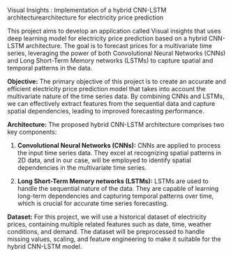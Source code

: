 Visual Insights :
Implementation of a hybrid CNN-LSTM architecturearchitecture for electricity price prediction

This project aims to develop  an application called Visual insights that uses deep learning model for electricity price prediction based on a hybrid CNN-LSTM architecture. The goal is to forecast prices for a multivariate time series, leveraging the power of both Convolutional Neural Networks (CNNs) and Long Short-Term Memory networks (LSTMs) to capture spatial and temporal patterns in the data.

**Objective:**
The primary objective of this project is to create an accurate and efficient electricity price prediction model that takes into account the multivariate nature of the time series data. By combining CNNs and LSTMs, we can effectively extract features from the sequential data and capture spatial dependencies, leading to improved forecasting performance.

**Architecture:**
The proposed hybrid CNN-LSTM architecture comprises two key components:

1. **Convolutional Neural Networks (CNNs):** CNNs are applied to process the input time series data. They excel at recognizing spatial patterns in 2D data, and in our case, will be employed to identify spatial dependencies in the multivariate time series.

2. **Long Short-Term Memory networks (LSTMs):** LSTMs are used to handle the sequential nature of the data. They are capable of learning long-term dependencies and capturing temporal patterns over time, which is crucial for accurate time series forecasting.

**Dataset:**
For this project, we will use a historical dataset of electricity prices, containing multiple related features such as date, time, weather conditions, and demand. The dataset will be preprocessed to handle missing values, scaling, and feature engineering to make it suitable for the hybrid CNN-LSTM model.


